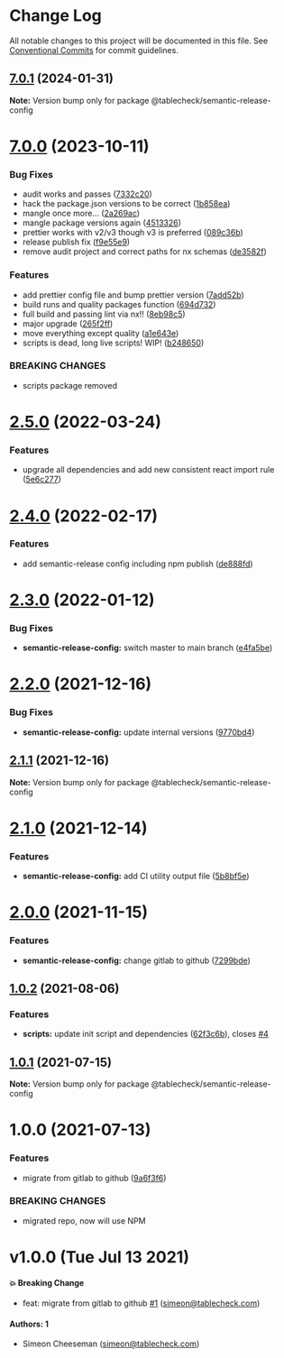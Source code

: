 # Change Log

All notable changes to this project will be documented in this file.
See [Conventional Commits](https://conventionalcommits.org) for commit guidelines.

## [7.0.1](https://github.com/tablecheck/frontend/compare/@tablecheck/semantic-release-config@7.0.0...@tablecheck/semantic-release-config@7.0.1) (2024-01-31)

**Note:** Version bump only for package @tablecheck/semantic-release-config





# [7.0.0](https://github.com/tablecheck/frontend/compare/@tablecheck/semantic-release-config@2.5.0...@tablecheck/semantic-release-config@7.0.0) (2023-10-11)


### Bug Fixes

* audit works and passes ([7332c20](https://github.com/tablecheck/frontend/commit/7332c2004082c17c20bd39fb3813d32a37af83d6))
* hack the package.json versions to be correct ([1b858ea](https://github.com/tablecheck/frontend/commit/1b858eab9ba0de977087116603e4c1890b6d2afe))
* mangle once more… ([2a269ac](https://github.com/tablecheck/frontend/commit/2a269ac580d662e0f63b9a90e2df96bc67dcd52c))
* mangle package versions again ([4513326](https://github.com/tablecheck/frontend/commit/4513326b88ed15769a35790ba0b6fea9af3648a7))
* prettier works with v2/v3 though v3 is preferred ([089c36b](https://github.com/tablecheck/frontend/commit/089c36b1fbbfd4583ed58f6a9570ecc980139abc))
* release publish fix ([f9e55e9](https://github.com/tablecheck/frontend/commit/f9e55e9cf3651cad4fd1d79d18735b9cea70396b))
* remove audit project and correct paths for nx schemas ([de3582f](https://github.com/tablecheck/frontend/commit/de3582f500210a398df306866072c66e89ea9668))


### Features

* add prettier config file and bump prettier version ([7add52b](https://github.com/tablecheck/frontend/commit/7add52bfa6ffdaa065df490c8320f8025579a0d6))
* build runs and quality packages function ([694d732](https://github.com/tablecheck/frontend/commit/694d7327828f54794a5f4d9f6b56c116adb967d2))
* full build and passing lint via nx!! ([8eb98c5](https://github.com/tablecheck/frontend/commit/8eb98c51c72335db82550536acb35881958eea8c))
* major upgrade ([265f2ff](https://github.com/tablecheck/frontend/commit/265f2ffe33dd2afbd7c41ec261558a405a6eb67f))
* move everything except quality ([a1e643e](https://github.com/tablecheck/frontend/commit/a1e643eb8f2299623d070b56fc85e982dd088655))
* scripts is dead, long live scripts! WIP! ([b248650](https://github.com/tablecheck/frontend/commit/b2486506f43f40ed98a602e309fe3b58dcb845d5))


### BREAKING CHANGES

* scripts package removed





# [2.5.0](https://github.com/tablecheck/frontend/compare/@tablecheck/semantic-release-config@2.4.0...@tablecheck/semantic-release-config@2.5.0) (2022-03-24)


### Features

* upgrade all dependencies and add new consistent react import rule ([5e6c277](https://github.com/tablecheck/frontend/commit/5e6c277cc49fe7bb95aa266dc06894afa2e53d58))





# [2.4.0](https://github.com/tablecheck/frontend/compare/@tablecheck/semantic-release-config@2.3.0...@tablecheck/semantic-release-config@2.4.0) (2022-02-17)


### Features

* add semantic-release config including npm publish ([de888fd](https://github.com/tablecheck/frontend/commit/de888fd9523bf187d16b7f5aa1776181ec6808c2))





# [2.3.0](https://github.com/tablecheck/frontend/compare/@tablecheck/semantic-release-config@2.2.0...@tablecheck/semantic-release-config@2.3.0) (2022-01-12)


### Bug Fixes

* **semantic-release-config:** switch master to main branch ([e4fa5be](https://github.com/tablecheck/frontend/commit/e4fa5be6eedb61767468f6c9cd33337d1a1b70f2))





# [2.2.0](https://github.com/tablecheck/frontend/compare/@tablecheck/semantic-release-config@2.1.1...@tablecheck/semantic-release-config@2.2.0) (2021-12-16)


### Bug Fixes

* **semantic-release-config:** update internal versions ([9770bd4](https://github.com/tablecheck/frontend/commit/9770bd49111d02874dc56910758d293e5c94488a))





## [2.1.1](https://github.com/tablecheck/frontend/compare/@tablecheck/semantic-release-config@2.1.0...@tablecheck/semantic-release-config@2.1.1) (2021-12-16)

**Note:** Version bump only for package @tablecheck/semantic-release-config





# [2.1.0](https://github.com/tablecheck/frontend/compare/@tablecheck/semantic-release-config@2.0.0...@tablecheck/semantic-release-config@2.1.0) (2021-12-14)


### Features

* **semantic-release-config:** add CI utility output file ([5b8bf5e](https://github.com/tablecheck/frontend/commit/5b8bf5edfa12528288ed45c7a788766a616b24b5))





# [2.0.0](https://github.com/tablecheck/frontend/compare/@tablecheck/semantic-release-config@1.0.2...@tablecheck/semantic-release-config@2.0.0) (2021-11-15)


### Features

* **semantic-release-config:** change gitlab to github ([7299bde](https://github.com/tablecheck/frontend/commit/7299bde21f712064804ba3d88e389c67ff56bc3d))





## [1.0.2](https://github.com/tablecheck/frontend/compare/@tablecheck/semantic-release-config@1.0.1...@tablecheck/semantic-release-config@1.0.2) (2021-08-06)


### Features

* **scripts:** update init script and dependencies ([62f3c6b](https://github.com/tablecheck/frontend/commit/62f3c6b087b3a7f58e7894ff106dba73ef0ae499)), closes [#4](https://github.com/tablecheck/frontend/issues/4)





## [1.0.1](https://github.com/tablecheck/frontend/compare/@tablecheck/semantic-release-config@1.0.0...@tablecheck/semantic-release-config@1.0.1) (2021-07-15)

**Note:** Version bump only for package @tablecheck/semantic-release-config





# 1.0.0 (2021-07-13)


### Features

* migrate from gitlab to github ([9a6f3f6](https://github.com/tablecheck/frontend/commit/9a6f3f6cd0c1b6f6eb1bce216aa0d3e66dede442))


### BREAKING CHANGES

* migrated repo, now will use NPM





# v1.0.0 (Tue Jul 13 2021)

#### 💥 Breaking Change

- feat: migrate from gitlab to github [#1](https://github.com/tablecheck/frontend/pull/1) (simeon@tablecheck.com)

#### Authors: 1

- Simeon Cheeseman (simeon@tablecheck.com)
